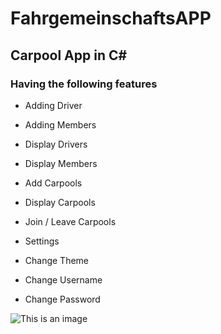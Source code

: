 # FahrgemeinschaftsAPP

## Carpool App in C#

### Having the following features

- Adding Driver
- Adding Members

- Display Drivers
- Display Members

- Add Carpools
- Display Carpools
 - Join / Leave Carpools


- Settings
 - Change Theme
 - Change Username
 - Change Password

![This is an image](https://imgur.com/a/71KVWdE)
